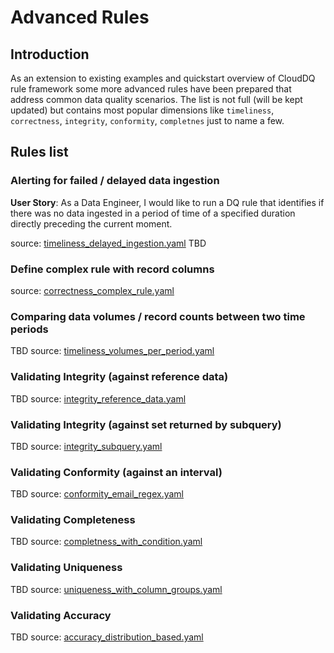 # Advanced Rules
## Introduction
As an extension to existing examples and quickstart overview of CloudDQ rule framework some more advanced rules have been prepared that address common data quality scenarios. The list is not full (will be kept updated) but contains most popular dimensions like `timeliness`, `correctness`, `integrity`, `conformity`, `completnes` just to name a few.
 

## Rules list 

### Alerting for failed / delayed data ingestion
**User Story**: As a Data Engineer, I would like to run a DQ rule that identifies if there was no data ingested in a period of time of a specified duration directly preceding the current moment.

source: [timeliness_delayed_ingestion.yaml](timeliness_delayed_ingestion.yaml)
TBD
### Define complex rule with record columns
source: [correctness_complex_rule.yaml](correctness_complex_rule.yaml)

### Comparing data volumes / record counts between two time periods
TBD
source: [timeliness_volumes_per_period.yaml](timeliness_volumes_per_period.yaml)

### Validating Integrity (against reference data)
TBD
source: [integrity_reference_data.yaml](integrity_reference_data.yaml)

### Validating Integrity (against set returned by subquery)
TBD
source: [integrity_subquery.yaml](integrity_subquery.yaml)

### Validating Conformity (against an interval)
TBD
source: [conformity_email_regex.yaml](conformity_email_regex.yaml)

### Validating Completeness
TBD
source: [completness_with_condition.yaml](completness_with_condition.yaml)

### Validating Uniqueness
TBD
source: [uniqueness_with_column_groups.yaml](uniqueness_with_column_groups.yaml)

### Validating Accuracy
TBD
source: [accuracy_distribution_based.yaml](accuracy_distribution_based.yaml)